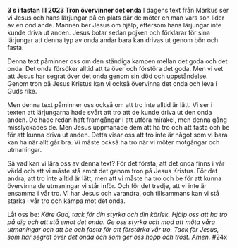 **3 s i fastan III 2023 Tron övervinner det onda**
I dagens text från Markus ser vi Jesus och hans lärjungar på en plats där de möter en man vars son lider av en ond ande. Mannen ber Jesus om hjälp, eftersom hans lärjungar inte kunde driva ut anden. Jesus botar sedan pojken och förklarar för sina lärjungar att denna typ av onda andar bara kan drivas ut genom bön och fasta.

Denna text påminner oss om den ständiga kampen mellan det goda och det onda. Det onda försöker alltid att ta över och förstöra det goda. Men vi vet att Jesus har segrat över det onda genom sin död och uppståndelse. Genom tron på Jesus Kristus kan vi också övervinna det onda och leva i Guds rike.

Men denna text påminner oss också om att tro inte alltid är lätt. Vi ser i texten att lärjungarna hade svårt att tro att de kunde driva ut den onda anden. De hade redan haft framgångar i att utföra mirakel, men denna gång misslyckades de. Men Jesus uppmanade dem att ha tro och att fasta och be för att kunna driva ut anden. Detta visar oss att tro inte är något som vi bara kan ha när allt går bra. Vi måste också ha tro när vi möter motgångar och utmaningar.

Så vad kan vi lära oss av denna text? För det första, att det onda finns i vår värld och att vi måste stå emot det genom tron på Jesus Kristus. För det andra, att tro inte alltid är lätt, men att vi måste ha tro och be för att kunna övervinna de utmaningar vi står inför. Och för det tredje, att vi inte är ensamma i vår tro. Vi har Jesus och varandra, och tillsammans kan vi stå starka i vår tro och kämpa mot det onda.

Låt oss be:
*Käre Gud, tack för din styrka och din kärlek. Hjälp oss att ha tro på dig och att stå emot det onda. Ge oss styrka och mod att möta våra utmaningar och att be och fasta för att förstärka vår tro. Tack för Jesus, som har segrat över det onda och som ger oss hopp och tröst. Amen.*
#24x
